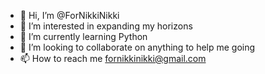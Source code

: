 - 👋 Hi, I’m @ForNikkiNikki
- 👀 I’m interested in expanding my horizons
- 🌱 I’m currently learning Python
- 💞️ I’m looking to collaborate on anything to help me going
- 📫 How to reach me fornikkinikki@gmail.com

<!---
ForNikkiNikki/ForNikkiNikki is a ✨ special ✨ repository because its `README.md` (this file) appears on your GitHub profile.
You can click the Preview link to take a look at your changes.
--->
